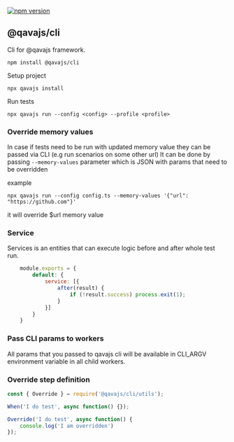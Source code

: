 [![npm version](https://badge.fury.io/js/@qavajs%2Fcli.svg)](https://badge.fury.io/js/@qavajs%2Fcli)

## @qavajs/cli

Cli for @qavajs framework.
          
`npm install @qavajs/cli`

Setup project

`npx qavajs install`

Run tests

`npx qavajs run --config <config> --profile <profile>`

### Override memory values
In case if tests need to be run with updated memory value they can be passed via CLI (e.g run scenarios on some other url)
It can be done by passing `--memory-values` parameter which is JSON with params that need to be overridden

example

```npx qavajs run --config config.ts --memory-values '{"url": "https://github.com"}'``` 

it will override $url memory value

### Service
Services is an entities that can execute logic before and after whole test run.

```javascript
    module.exports = {
        default: {
            service: [{
                after(result) {
                    if (!result.success) process.exit(1);
                }
            }]
        }
    }
```

### Pass CLI params to workers
All params that you passed to qavajs cli will be available in CLI_ARGV environment variable in all child workers.

### Override step definition
```javascript
const { Override } = require('@qavajs/cli/utils');

When('I do test', async function() {});

Override('I do test', async function() {
    console.log('I am overridden')
});
```
